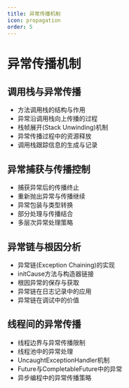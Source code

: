 ```yaml
---
title: 异常传播机制
icon: propagation
order: 5
---
```


# 异常传播机制

## 调用栈与异常传播

- 方法调用栈的结构与作用
- 异常沿调用栈向上传播的过程
- 栈帧展开(Stack Unwinding)机制
- 异常传播过程中的资源释放
- 调用栈跟踪信息的生成与记录

## 异常捕获与传播控制

- 捕获异常后的传播终止
- 重新抛出异常与传播继续
- 异常包装与类型转换
- 部分处理与传播结合
- 多层次异常处理策略

## 异常链与根因分析

- 异常链(Exception Chaining)的实现
- initCause方法与构造器链接
- 根因异常的保存与获取
- 异常链在日志记录中的应用
- 异常链在调试中的价值

## 线程间的异常传播

- 线程边界与异常传播限制
- 线程池中的异常处理
- UncaughtExceptionHandler机制
- Future与CompletableFuture中的异常
- 异步编程中的异常传播策略
